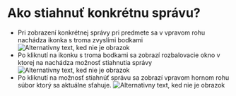 # Ako stiahnuť konkrétnu správu?
-	Pri zobrazení konkrétnej správy pri predmete sa v vpravom rohu nachádza ikonka s troma zvyslími bodkami
![Alternativny text, ked nie je obrazok](../obrázok15.png "Nazov obrazku")
-	Po kliknutí na ikonku s troma bodkami sa zobrazí rozbalovacie okno v ktorej na nachádza možnosť stiahnutia správy
![Alternativny text, ked nie je obrazok](../obrázok16.png "Nazov obrazku")
-	Po kliknutí na možnosť stiahnúť správu sa zobrazí vpravom hornom rohu súbor ktorý sa aktuálne sťahuje.
![Alternativny text, ked nie je obrazok](../obrázok17.png "Nazov obrazku")
